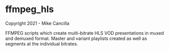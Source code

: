# ffmpeg_hls

Copyright 2021 - Mike Cancilla

FFMPEG scripts which create multi-bitrate HLS VOD presentations in muxed and demuxed format.  Master and variant playlists created as well as segments at the individual bitrates.
